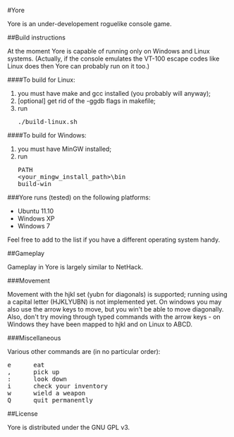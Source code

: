 #Yore

Yore is an under-developement roguelike console game.

##Build instructions

At the moment Yore is capable of running only on Windows and Linux systems. (Actually, if the console emulates the VT-100 escape codes like Linux does then Yore can probably run on it too.)

####To build for Linux:

1.  you must have make and gcc installed (you probably will anyway);
2.  [optional] get rid of the -ggdb flags in makefile;
3.  run <pre>./build-linux.sh</pre>

####To build for Windows:

1.  you must have MinGW installed;
2.  run <pre>PATH &lt;your_mingw_install_path&gt;\bin<br />build-win</pre>


###Yore runs (tested) on the following platforms:

 *  Ubuntu 11.10
 *  Windows XP
 *  Windows 7

Feel free to add to the list if you have a different operating system handy.

##Gameplay

Gameplay in Yore is largely similar to NetHack. 

###Movement

Movement with the hjkl set (yubn for diagonals) is supported; running using a capital letter (HJKLYUBN) is not implemented yet.
On windows you may also use the arrow keys to move, but you win't be able to move diagonally. Also, don't try moving through typed commands with the arrow keys - on Windows they have been mapped to hjkl and on Linux to ABCD.

###Miscellaneous

Various other commands are (in no particular order):
<pre>e      eat
,      pick up
:      look down
i      check your inventory
w      wield a weapon
Q      quit permanently</pre>

##License

Yore is distributed under the GNU GPL v3.

